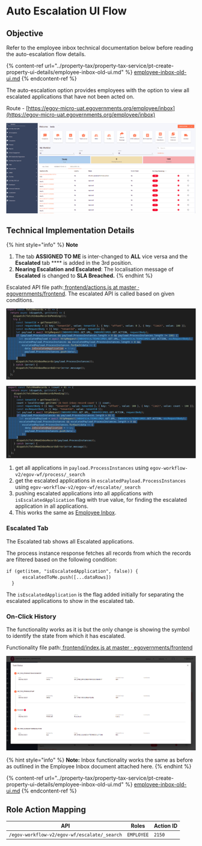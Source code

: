 # Auto Escalation UI Flow

## **Objective**

Refer to the employee inbox technical documentation below before reading the auto-escalation flow details.

{% content-ref url="../property-tax/property-tax-service/pt-create-property-ui-details/employee-inbox-old-ui.md" %}
[employee-inbox-old-ui.md](../property-tax/property-tax-service/pt-create-property-ui-details/employee-inbox-old-ui.md)
{% endcontent-ref %}

The auto-escalation option provides employees with the option to view all escalated applications that have not been acted on.

Route - [https://egov-micro-uat.egovernments.org/employee/inbox](https://egov-micro-uat.egovernments.org/employee/inbox)

![](<../../../.gitbook/assets/image (133).png>)

## **Technical Implementation Details**

{% hint style="info" %}
**Note**

1. The tab **ASSIGNED TO ME** is inter-changed to **ALL** vice versa and the **Escalated** tab **** is added in the 3rd position.
2. **Nearing Escalation and Escalated**: The localisation message of **Escalated** is changed to **SLA Breached.**
{% endhint %}

Escalated API file path:[ <img src="https://github.com/fluidicon.png" alt="" data-size="line">frontend/actions.js at master · egovernments/frontend](https://github.com/egovernments/frontend/blob/master/web/rainmaker/dev-packages/egov-ui-kit-dev/src/redux/app/actions.js). The escalated API is called based on given conditions.

![](<../../../.gitbook/assets/image (129).png>)

![](<../../../.gitbook/assets/image (219) (1).png>)

1. get all applications in `payload.ProcessInstances` using `egov-workflow-v2/egov-wf/process/_search`
2. get the escalated applications in `escalatedPayload.ProcessInstances` using `egov-workflow-v2/egov-wf/escalate/_search`
3. pushing escalated applications into all applications with `isEscalatedApplication` flag with true value, for finding the escalated application in all applications.
4. This works the same as [Employee Inbox](https://digit-discuss.atlassian.net/wiki/spaces/EGR/pages/1004437517).

### **Escalated Tab**

The Escalated tab shows all Escalated applications.

The process instance response fetches all records from which the records are filtered based on the following condition:

```
if (get(item, "isEscalatedApplication", false)) {
      escalatedToMe.push([...dataRows])
  }
```

The `isEscalatedApplication` is the flag added initially for separating the escalated applications to show in the escalated tab.

### On-Click History

The functionality works as it is but the only change is showing the symbol to identify the state from which it has escalated.

Functionality file path:[ <img src="https://github.com/fluidicon.png" alt="" data-size="line">frontend/index.js at master · egovernments/frontend](https://github.com/egovernments/frontend/blob/master/web/rainmaker/packages/employee/src/modules/employee/Inbox/components/Table/index.js)

![](<../../../.gitbook/assets/image (227).png>)

{% hint style="info" %}
**Note:** Inbox functionality works the same as before as outlined in the Employee Inbox document attached here.
{% endhint %}

{% content-ref url="../property-tax/property-tax-service/pt-create-property-ui-details/employee-inbox-old-ui.md" %}
[employee-inbox-old-ui.md](../property-tax/property-tax-service/pt-create-property-ui-details/employee-inbox-old-ui.md)
{% endcontent-ref %}

## **Role Action Mapping**

| API                                          | Roles      | Action ID |
| -------------------------------------------- | ---------- | --------- |
| `/egov-workflow-v2/egov-wf/escalate/_search` | `EMPLOYEE` | `2150`    |
